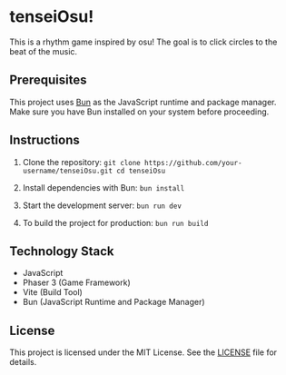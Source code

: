 # tenseiOsu!

This is a rhythm game inspired by osu! The goal is to click circles to the beat of the music.

## Prerequisites

This project uses [Bun](https://bun.sh/) as the JavaScript runtime and package manager. Make sure you have Bun installed on your system before proceeding.

## Instructions

1. Clone the repository:   ```
   git clone https://github.com/your-username/tenseiOsu.git
   cd tenseiOsu   ```

2. Install dependencies with Bun:   ```
   bun install   ```

3. Start the development server:   ```
   bun run dev   ```

4. To build the project for production:   ```
   bun run build   ```

## Technology Stack

- JavaScript
- Phaser 3 (Game Framework)
- Vite (Build Tool)
- Bun (JavaScript Runtime and Package Manager)

## License

This project is licensed under the MIT License. See the [LICENSE](LICENSE) file for details.
